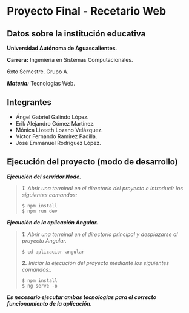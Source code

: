 # Proyecto Final - Recetario Web

## Datos sobre la institución educativa
**Universidad Autónoma de Aguascalientes**.

**Carrera:** Ingeniería en Sistemas Computacionales.

6xto Semestre. Grupo A.

***Materia:*** Tecnologías Web.

## Integrantes
- Ángel Gabriel Galindo López.
- Erik Alejandro Gómez Martínez.
- Mónica Lizeeth Lozano Velázquez.
- Víctor Fernando Ramírez Padilla.
- José Emmanuel Rodríguez López.

## Ejecución del proyecto (modo de desarrollo)
_**Ejecución del servidor Node.**_

>_**1.** Abrir una terminal en el directorio del proyecto e introducir los siguientes comandos:_
>```
>$ npm install
>$ npm run dev
>```

_**Ejecución de la aplicación Angular.**_
>_**1.** Abrir una terminal en el directorio principal y desplazarse al proyecto Angular._
>```
>$ cd aplicacion-angular
>```
>
>_**2.** Iniciar la ejecución del proyecto mediante los siguientes comandos:._
>```
>$ npm install
>$ ng serve -o
>```
_**Es necesario ejecutar ambas tecnologías para el correcto funcionamiento de la aplicación.**_
